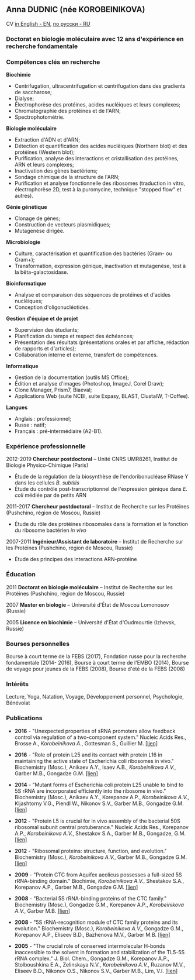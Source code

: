 ## Anna DUDNIC (née KOROBEINIKOVA)
CV [in English - EN](en.md), [по русски - RU](ru.md)

### Doctorat en biologie moléculaire avec 12 ans d'expérience en recherche fondamentale

### Compétences clés en recherche

**Biochimie**
* Centrifugation, ultracentrifugation et centrifugation dans des gradients de saccharose;
* Dialyse;
* Électrophorèse des protéines, acides nucléiques et leurs complexes;
* Chromatographie des protéines et de l'ARN;
* Spectrophotométrie.

**Biologie moléculaire**
* Extraction d'ADN et d'ARN;
* Détection et quantification des acides nucléiques (Northern blot) et des protéines (Western blot);
* Purification, analyse des interactions et cristallisation des protéines, ARN et leurs complexes;
* Inactivation des gènes bactériens;
* Sondage chimique de la structure de l'ARN;
* Purification et analyse fonctionnelle des ribosomes (traduction in vitro, électrophorèse 2D, test à la puromycine, technique "stopped flow" et autres).

**Génie génétique**
* Clonage de gènes;
* Construction de vecteurs plasmidiques;
* Mutagenèse dirigée.

**Microbiologie**
* Culture, caractérisation et quantification des bactéries (Gram- ou Gram+);
* Transformation, expression génique, inactivation et mutagenèse, test à la bêta-galactosidase.

**Bioinformatique**
* Analyse et comparaison des séquences de protéines et d'acides nucléiques;
* Conception d'oligonucléotides.

**Gestion d'équipe et de projet**
* Supervision des étudiants;
* Planification du temps et respect des échéances;
* Présentation des résultats (présentations orales et par affiche, rédaction de rapports et d'articles);
* Collaboration interne et externe, transfert de compétences.

**Informatique**
* Gestion de la documentation (outils MS Office);
* Édition et analyse d'images (Photoshop, ImageJ, Corel Draw);
* Clone Manager, Prism7, Biaeval;
* Applications Web (suite NCBI, suite Expasy, BLAST, ClustalW, T-Coffee).

**Langues**
* Anglais : professionnel;
* Russe : natif;
* Français : pré-intermédiaire (A2-B1).

### Expérience professionnelle

2012-2019 **Chercheur postdoctoral** – Unité CNRS UMR8261, Institut de Biologie Physico-Chimique (Paris)
* Étude de la régulation de la biosynthèse de l'endoribonucléase RNase Y dans les cellules _B. subtilis_
* Étude du contrôle post-transcriptionnel de l'expression génique dans _E. coli_ médiée par de petits ARN

2011-2017 **Chercheur postdoctoral** – Institut de Recherche sur les Protéines (Pushchino, région de Moscou, Russie)
* Étude du rôle des protéines ribosomales dans la formation et la fonction du ribosome bactérien _in vivo_

2007-2011 **Ingénieur/Assistant de laboratoire** – Institut de Recherche sur les Protéines (Pushchino, région de Moscou, Russie)
* Étude des principes des interactions ARN-protéine

### Éducation

2011 **Doctorat en biologie moléculaire** – Institut de Recherche sur les Protéines (Pushchino, région de Moscou, Russie)

2007 **Master en biologie** – Université d'État de Moscou Lomonosov (Russie)

2005 **Licence en biochimie** – Université d'État d'Oudmourtie (Izhevsk, Russie)

### Bourses personnelles

Bourse à court terme de la FEBS (2017), Fondation russe pour la recherche fondamentale (2014- 2016), Bourse à court terme de l'EMBO (2014), Bourse de voyage pour jeunes de la FEBS (2008), Bourse d'été de la FEBS (2008)

### Intérêts
Lecture, Yoga, Natation, Voyage, Développement personnel, Psychologie, Bénévolat

### Publications
- **2016** - "Unexpected properties of sRNA promoters allow feedback control via regulation of a two-component system." Nucleic Acids Res., Brosse A., _Korobeinikova А._, Gottesman S., Guillier M. [\[lien\]](https://www.ncbi.nlm.nih.gov/pubmed/27439713)
  
- **2016** - "Role of protein L25 and its contact with protein L16 in maintaining the active state of Escherichia coli ribosomes in vivo." Biochemistry (Mosc.), Anikaev A.Y., Isaev A.B., _Korobeinikova A.V._, Garber M.B., Gongadze G.M. [\[lien\]](https://www.ncbi.nlm.nih.gov/pubmed/26885579)
  
- **2014** - "Mutant forms of Escherichia coli protein L25 unable to bind to 5S rRNA are incorporated efficiently into the ribosome in vivo." Biochemistry (Mosc.), Anikaev A.Y., Korepanov A.P., _Korobeinikova A.V._, Kljashtorny V.G., Piendl W., Nikonov S.V., Garber M.B., Gongadze G.M. [\[lien\]](https://www.ncbi.nlm.nih.gov/pubmed/25365493)
  
- **2012** - "Protein L5 is crucial for in vivo assembly of the bacterial 50S ribosomal subunit central protuberance." Nucleic Acids Res., Korepanov A.P., _Korobeinikova A.V._, Shestakov S.A., Garber M.B., Gongadze, G.M. [\[lien\]](https://www.ncbi.nlm.nih.gov/pubmed/22821559)
  
- **2012** - "Ribosomal proteins: structure, function, and evolution." Biochemistry (Mosc.), _Korobeinikova A.V._, Garber M.B., Gongadze G.M. [\[lien\]](https://www.ncbi.nlm.nih.gov/pubmed/22817455)
  
- **2009** - "Protein CTC from Aquifex aeolicus possesses a full-sized 5S rRNA-binding domain." Biochimie, _Korobeinikova A.V._, Shestakov S.A., Korepanov A.P., Garber M.B., Gongadze G.M. [\[lien\]](https://www.ncbi.nlm.nih.gov/pubmed/19041925)
  
- **2008** - "Bacterial 5S rRNA-binding proteins of the CTC family." Biochemistry (Mosc.), Gongadze G.M., Korepanov A.P., _Korobeinikova A.V._, Garber M.B. [\[lien\]](https://www.ncbi.nlm.nih.gov/pubmed/19216708)
  
- **2008** - "5S rRNA-recognition module of CTC family proteins and its evolution." Biochemistry (Mosc.), _Korobeinikova A.V._, Gongadze G.M., Korepanov A.P., Eliseev B.D., Bazhenova M.V., Garber M.B. [\[lien\]](https://www.ncbi.nlm.nih.gov/pubmed/18298371)
  
- **2005** - "The crucial role of conserved intermolecular H-bonds inaccessible to the solvent in formation and stabilization of the TL5-5S rRNA complex." J. Biol. Chem., Gongadze G.M., Korepanov A.P., Stolboushkina E.A., Zelinskaya N.V., _Korobeinikova A.V._, Ruzanov M.V., Eliseev B.D., Nikonov O.S., Nikonov S.V., Garber M.B., Lim, V.I. [\[lien\]](https://www.ncbi.nlm.nih.gov/pubmed/15718233)
